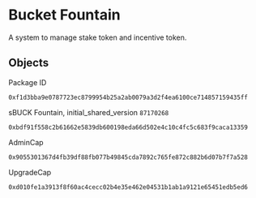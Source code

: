 # Bucket Fountain
A system to manage stake token and incentive token.

## Objects
Package ID
```
0xf1d3bba9e0787723ec8799954b25a2ab0079a3d2f4ea6100ce714857159435ff
```
sBUCK Fountain, initial_shared_version `87170268`
```
0xbdf91f558c2b61662e5839db600198eda66d502e4c10c4fc5c683f9caca13359
```
AdminCap
```
0x9055301367d4fb39df88fb077b49845cda7892c765fe872c882b6d07b7f7a528
```
UpgradeCap
```
0xd010fe1a3913f8f60ac4cecc02b4e35e462e04531b1ab1a9121e65451edb5ed6
```
